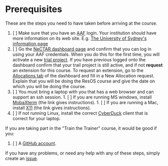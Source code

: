 # Prerequisites

These are the steps you need to have taken before arriving at the course. 

1. [ ] Make sure that you have an [AAF](http://aaf.edu.au/) login. Your institution should
       have more information on its web site. E.g. 
       [The University of Sydney's information page](http://staff.ask.sydney.edu.au/app/answers/detail/a_id/667/~/what-is-the-australian-access-federation-%28aaf%29%3F)
1. [ ] Go the [NeCTAR dashboard page](https://dashboard.rc.nectar.org.au/) and confirm that you can log in using your 
       AAF credentials. When you do this for the first time, you will activate a new 
       [trial project](https://support.rc.nectar.org.au/docs/allocations). If you have previous logged onto the 
       dashboard confirm that your trail project is still active, and if not **request** an extension for this course.
       To request an extension, go to the [Allocations tab](https://dashboard.rc.nectar.org.au/allocation/)
       of the dashboard and fill in a New Allocation request. Explain that you will be doing the ResOS course and give
       the date on which you will be doing the course.
1. [ ] You must bring a laptop with you that has a web browser and can support an ssh session.
       1. [ ] If you are running MS windows, install [MobaXterm](Windows.md) (the link gives instructions).
       1. [ ] If you are running a Mac, install [X11](OSX.md) (the link gives instructions).
1. [ ] If not running Linux, install the correct [CyberDuck](https://cyberduck.io/) client that is correct for your laptop.

If you are taking part in the "Train the Trainer" course, it would be good if you:  

1. [ ] A [GitHub account](https://github.com/join).

If you have any problems, or need any help with any of these steps, simply create an 
[issue](https://github.com/resbaz/nectar-cloud-lessons/issues).
